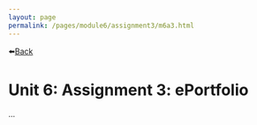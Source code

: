 ```yaml
---
layout: page
permalink: /pages/module6/assignment3/m6a3.html
---
```


⬅️[Back](/pages/module6.html)

# Unit 6: Assignment 3: ePortfolio

...
